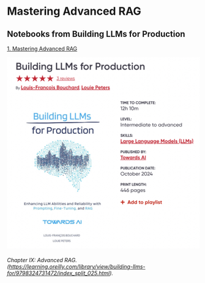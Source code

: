 # Mastering Advanced RAG

## Notebooks from Building LLMs for Production

[1. Mastering Advanced RAG](src/chapter-ix-advanced-rag/Mastering_Advanced_RAG.ipynb)

![book](building-llms-for-production.jpg)
###### Chapter IX: Advanced RAG. (https://learning.oreilly.com/library/view/building-llms-for/9798324731472/index_split_025.html).
